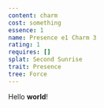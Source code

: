 ```yaml
---
content: charm
cost: something
essence: 1
name: Presence e1 Charm 3
rating: 1
requires: []
splat: Second Sunrise
trait: Presence
tree: Force
---
```


Hello **world**!
